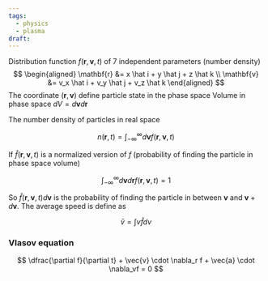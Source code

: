 ```yaml
---
tags:
  - physics
  - plasma
draft:
---
```

Distribution function $f(\mathbf{r}, \mathbf{v}, t)$ of 7 independent parameters (number density)
$$
\begin{aligned}
\mathbf{r} &= x \hat i + y \hat j + z \hat k \\
\mathbf{v} &= v_x \hat i + v_y \hat j + v_z \hat k
\end{aligned}
$$
The coordinate ($\mathbf{r}, \mathbf{v}$) define particle state in the phase space
Volume in phase space $dV = d\mathbf{v}d\mathbf{r}$ 

The number density of particles in real space

$$
n(\mathbf{r}, t) = \int_{-\infty}^{\infty} d{\mathbf{v}} f(\mathbf{r}, \mathbf{v}, t)
$$

If $\hat f(\mathbf{r}, \mathbf{v}, t)$ is a normalized version of $f$ (probability of finding the particle in phase space volume)

$$
\int_{-\infty}^{\infty} d{\mathbf{v}} d{\mathbf{r}} f(\mathbf{r}, \mathbf{v}, t) = 1
$$

So $\hat f(\mathbf{r}, \mathbf{v}, t)d\mathbf{v}$ is the probability of finding the particle in between $\mathbf{v}$ and $\mathbf{v} + d\mathbf{v}$. The average speed is define as

$$
\bar v = \int v \hat f dv
$$
### Vlasov equation

$$
\dfrac{\partial f}{\partial t} + \vec{v} \cdot \nabla_r f + \vec{a} \cdot \nabla_vf = 0
$$
